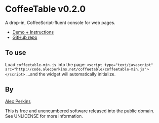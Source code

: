# CoffeeTable v0.2.0

A drop-in, CoffeeScript-fluent console for web pages.

* [Demo + Instructions](http://code.alecperkins.net/coffeetable)
* [GitHub repo](https://github.com/alecperkins/coffeetable)


## To use

Load `coffeetable-min.js` into the page:
`<script type="text/javascript" src="http://code.alecperkins.net/coffeetable/coffeetable-min.js"></script>`
...and the widget will automatically initialize.


## By

[Alec Perkins](http://alecperkins.net)

This is free and unencumbered software released into the public domain. See UNLICENSE for more information.
